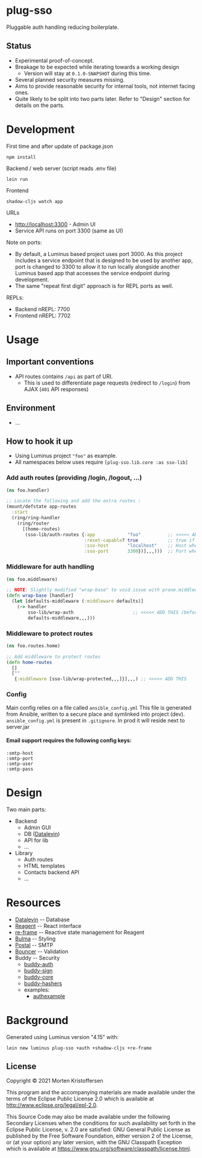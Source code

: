 # plug-sso

Pluggable auth handling reducing boilerplate.

## Status

* Experimental proof-of-concept.
* Breakage to be expected while iterating towards a working design
  * Version will stay at `0.1.0-SNAPSHOT` during this time.
* Several planned security measures missing.
* Aims to provide reasonable security for internal tools, not internet facing ones.
* Quite likely to be split into two parts later. Refer to "Design" section for details on the parts.

# Development

First time and after update of package.json

    npm install

Backend / web server (script reads .env file)

    lein run

Frontend

    shadow-cljs watch app

URLs

* [http://localhost:3300](http://localhost:3300) - Admin UI
* Service API runs on port 3300 (same as UI)

Note on ports:

* By default, a Luminus based project uses port 3000. As this project includes a service endpoint that is designed to be
  used by another app, port is changed to 3300 to allow it to run locally alongside another Luminus based app that
  accesses the service endpoint during development.
* The same "repeat first digit" approach is for REPL ports as well.

REPLs:

* Backend nREPL: 7700
* Frontend nREPL: 7702

# Usage

## Important conventions

* API routes contains `/api` as part of URI.
  * This is used to differentiate page requests (redirect to `/login`) from AJAX (`401` API responses)

## Environment

* ...

## How to hook it up

* Using Luminus project `"foo"` as example.
* All namespaces below uses require `[plug-sso.lib.core :as sso-lib]`

### Add auth routes (providing /login, /logout, ...)

```clojure
(ns foo.handler)

;; Locate the following and add the extra routes :
(mount/defstate app-routes
  :start
  (ring/ring-handler
    (ring/router
      [(home-routes)
       (sso-lib/auth-routes {:app            "foo"          ;; <<<<< ADD THIS 
                             :reset-capable? true           ;; true if you have email support (refer to ENVIRONMENT in Readme for details)
                             :sso-host       "localhost"    ;; Host where SSO service is running
                             :sso-port       3300})],,,)))  ;; Port where SSO service is running
``` 

### Middleware for auth handling

```clojure
(ns foo.middleware)

;; NOTE: Slightly modified "wrap-base" to void issue with prone.middleware/wrap-exceptions during DEV
(defn wrap-base [handler]
  (let [defaults-middleware (:middleware defaults)]
    (-> handler
        sso-lib/wrap-auth                      ;; <<<<< ADD THIS (before Luminus defaults middleware)
        defaults-middleware,,,)))
```

### Middleware to protect routes

```clojure
(ns foo.routes.home)

;; Add middleware to protect routes
(defn home-routes
  []
  [""
   {:middleware [sso-lib/wrap-protected,,,]}],,,) ;; <<<<< ADD THIS
```

### Config

Main config relies on a file called `ansible_config.yml`
This file is generated from Ansible, written to a secure place and symlinked into project (dev).
`ansible_config.yml` is present in `.gitignore`. In prod it will reside next to server.jar

#### Email support requires the following config keys:

```shell
:smtp-host
:smtp-port
:smtp-user
:smtp-pass
```

# Design

Two main parts:

* Backend
  * Admin GUI
  * DB ([Datalevin](https://github.com/juji-io/datalevin))
  * API for lib
  * ...
* Library
  * Auth routes
  * HTML templates
  * Contacts backend API
  * ...

# Resources

* [Datalevin](https://github.com/juji-io/datalevin) -- Database
* [Reagent](http://reagent-project.github.io) -- React interface
* [re-frame](http://day8.github.io/re-frame/) -- Reactive state management for Reagent
* [Bulma](https://bulma.io/documentation/) -- Styling
* [Postal](https://github.com/drewr/postal) -- SMTP
* [Bouncer](https://github.com/theleoborges/bouncer) -- Validation
* Buddy -- Security
  * [buddy-auth](https://github.com/funcool/buddy-auth)
  * [buddy-sign](https://github.com/funcool/buddy-sign)
  * [buddy-core](https://github.com/funcool/buddy-core)
  * [buddy-hashers](https://github.com/funcool/buddy-hashers)
  * examples:
    * [authexample](https://github.com/funcool/buddy-auth/blob/master/examples/session/src/authexample/web.clj)

# Background

Generated using Luminus version "4.15" with:

`lein new luminus plug-sso +auth +shadow-cljs +re-frame`

## License

Copyright © 2021 Morten Kristoffersen

This program and the accompanying materials are made available under the terms of the Eclipse Public License 2.0 which
is available at
http://www.eclipse.org/legal/epl-2.0.

This Source Code may also be made available under the following Secondary Licenses when the conditions for such
availability set forth in the Eclipse Public License, v. 2.0 are satisfied: GNU General Public License as published by
the Free Software Foundation, either version 2 of the License, or (at your option) any later version, with the GNU
Classpath Exception which is available at https://www.gnu.org/software/classpath/license.html.
